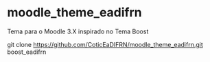# moodle_theme_eadifrn
Tema para o Moodle 3.X inspirado no Tema Boost

git clone https://github.com/CoticEaDIFRN/moodle_theme_eadifrn.git boost_eadifrn
